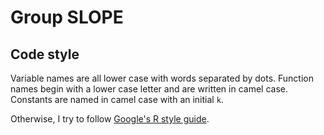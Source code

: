 # Group SLOPE

## Code style

Variable names are all lower case with words separated by dots.
Function names begin with a lower case letter and are written in camel case.
Constants are named in camel case with an initial `k`.

Otherwise, I try to follow [Google's R style guide](https://google.github.io/styleguide/Rguide.xml#identifiers).
